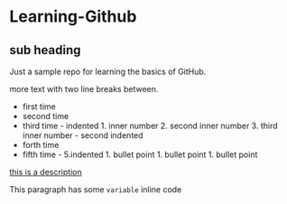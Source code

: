 # Learning-Github
## sub heading 
Just a sample repo for learning the basics of GitHub. 

more text with two line breaks between. 

  -  first time
  -  second time
  -  third time 
    -  indented
         1.  inner number
         2.  second inner number 
         3.  third inner number 
    -  second indented 
  -  forth time
  -  fifth time
    -  5.indented
         1.  bullet point
         1.  bullet point
         1.  bullet point


[this is a description](http://www.github.com)

This paragraph has some `variable` inline code 
